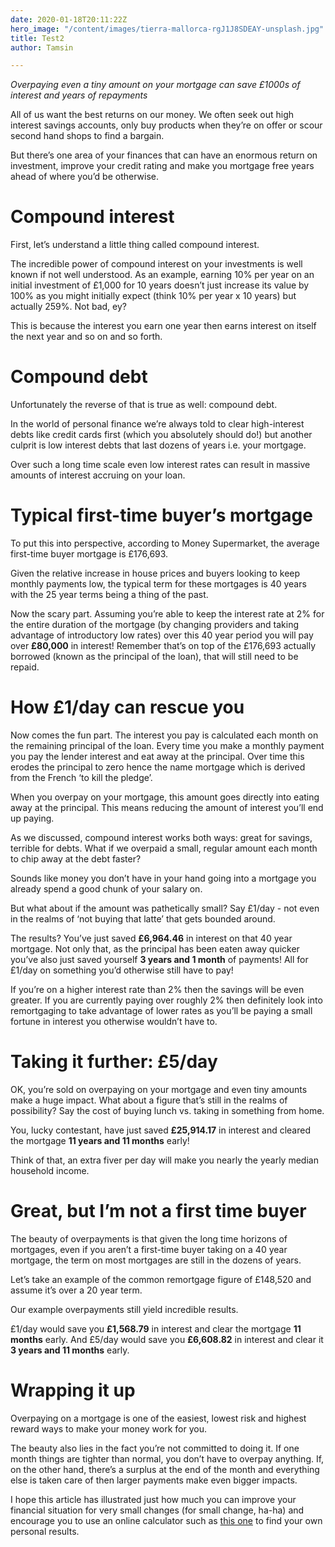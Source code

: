 ```yaml
---
date: 2020-01-18T20:11:22Z
hero_image: "/content/images/tierra-mallorca-rgJ1J8SDEAY-unsplash.jpg"
title: Test2
author: Tamsin

---
```

_Overpaying even a tiny amount on your mortgage can save £1000s of interest and years of repayments_

All of us want the best returns on our money. We often seek out high interest savings accounts, only buy products when they’re on offer or scour second hand shops to find a bargain.

But there’s one area of your finances that can have an enormous return on investment, improve your credit rating and make you mortgage free years ahead of where you’d be otherwise.

# Compound interest

First, let’s understand a little thing called compound interest.

The incredible power of compound interest on your investments is well known if not well understood. As an example, earning 10% per year on an initial investment of £1,000 for 10 years doesn’t just increase its value by 100% as you might initially expect (think 10% per year x 10 years) but actually 259%. Not bad, ey?

This is because the interest you earn one year then earns interest on itself the next year and so on and so forth.

# Compound debt

Unfortunately the reverse of that is true as well: compound debt.

In the world of personal finance we’re always told to clear high-interest debts like credit cards first (which you absolutely should do!) but another culprit is low interest debts that last dozens of years i.e. your mortgage.

Over such a long time scale even low interest rates can result in massive amounts of interest accruing on your loan.

# Typical first-time buyer’s mortgage

To put this into perspective, according to Money Supermarket, the average first-time buyer mortgage is £176,693.

Given the relative increase in house prices and buyers looking to keep monthly payments low, the typical term for these mortgages is 40 years with the 25 year terms being a thing of the past.

Now the scary part. Assuming you’re able to keep the interest rate at 2% for the entire duration of the mortgage (by changing providers and taking advantage of introductory low rates) over this 40 year period you will pay over **£80,000** in interest! Remember that’s on top of the £176,693 actually borrowed (known as the principal of the loan), that will still need to be repaid.

# How £1/day can rescue you

Now comes the fun part. The interest you pay is calculated each month on the remaining principal of the loan. Every time you make a monthly payment you pay the lender interest and eat away at the principal. Over time this erodes the principal to zero hence the name mortgage which is derived from the French ‘to kill the pledge’.

When you overpay on your mortgage, this amount goes directly into eating away at the principal. This means reducing the amount of interest you’ll end up paying.

As we discussed, compound interest works both ways: great for savings, terrible for debts. What if we overpaid a small, regular amount each month to chip away at the debt faster?

Sounds like money you don’t have in your hand going into a mortgage you already spend a good chunk of your salary on.

But what about if the amount was pathetically small? Say £1/day - not even in the realms of ‘not buying that latte’ that gets bounded around.

The results? You’ve just saved **£6,964.46** in interest on that 40 year mortgage. Not only that, as the principal has been eaten away quicker you’ve also just saved yourself **3 years and 1 month** of payments! All for £1/day on something you’d otherwise still have to pay!

If you’re on a higher interest rate than 2% then the savings will be even greater. If you are currently paying over roughly 2% then definitely look into remortgaging to take advantage of lower rates as you’ll be paying a small fortune in interest you otherwise wouldn’t have to.

# Taking it further: £5/day

OK, you’re sold on overpaying on your mortgage and even tiny amounts make a huge impact. What about a figure that’s still in the realms of possibility? Say the cost of buying lunch vs. taking in something from home.

You, lucky contestant, have just saved **£25,914.17** in interest and cleared the mortgage **11 years and 11 months** early!

Think of that, an extra fiver per day will make you nearly the yearly median household income.

# Great, but I’m not a first time buyer

The beauty of overpayments is that given the long time horizons of mortgages, even if you aren’t a first-time buyer taking on a 40 year mortgage, the term on most mortgages are still in the dozens of years.

Let’s take an example of the common remortgage figure of £148,520 and assume it’s over a 20 year term.

Our example overpayments still yield incredible results.

£1/day would save you **£1,568.79** in interest and clear the mortgage **11 months** early. And £5/day would save you **£6,608.82** in interest and clear it **3 years and 11 months** early.

# Wrapping it up

Overpaying on a mortgage is one of the easiest, lowest risk and highest reward ways to make your money work for you.

The beauty also lies in the fact you’re not committed to doing it. If one month things are tighter than normal, you don’t have to overpay anything. If, on the other hand, there’s a surplus at the end of the month and everything else is taken care of then larger payments make even bigger impacts.

I hope this article has illustrated just how much you can improve your financial situation for very small changes (for small change, ha-ha) and encourage you to use an online calculator such as [this one](https://www.nationwide.co.uk/products/mortgages/our-mortgages/mortgage-calculators/mortgage-overpayment-calculator "this one") to find your own personal results.